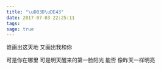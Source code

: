 ```yaml
---
title: "\uD83D\uDE43"
date: 2017-07-03 22:25:11
tags:
sage: true
---
```


谁画出这天地
又画出我和你

可是你在哪里
可是明天醒来的第一脸阳光
能否
像昨天一样明亮